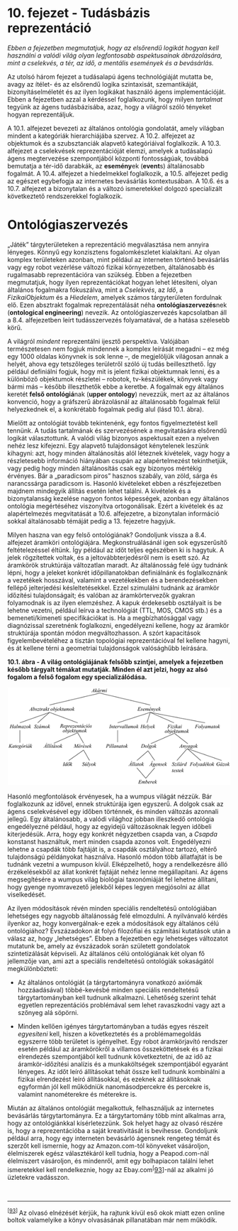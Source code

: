 <?xml version="1.0" encoding="UTF-8" standalone="no"?>

<html xmlns="http://www.w3.org/1999/xhtml"><head><meta name="generator" content="DocBook XSL Stylesheets V1.76.1"/></head><body><div class="chapter" title="10. fejezet - Tudásbázis reprezentáció"><div class="titlepage"><div><div><h1 class="title"><a id="id620044"/>10. fejezet - Tudásbázis reprezentáció</h1></div></div></div><p><span class="emphasis"><em>Ebben a fejezetben megmutatjuk, hogy az elsőrendű logikát hogyan kell használni a valódi világ olyan legfontosabb aspektusainak ábrázolására, mint a cselekvés, a tér, az idő, a mentális események és a bevásárlás.</em></span></p><p>Az utolsó három fejezet a tudásalapú ágens technológiáját mutatta be, avagy az ítélet- és az elsőrendű logika szintaxisát, szemantikáját, bizonyításelméletét és az ilyen logikákat használó ágens implementációját. Ebben a fejezetben azzal a kérdéssel foglalkozunk, hogy milyen <span class="emphasis"><em>tartalmat</em></span> tegyünk az ágens tudásbázisába, azaz, hogy a világról szóló tényeket hogyan reprezentáljuk.</p><p>A 10.1. alfejezet bevezeti az általános ontológia gondolatát, amely világban mindent a kategóriák hierarchiájába szervez. A 10.2. alfejezet az objektumok és a szubsztanciák alapvető kategóriáival foglalkozik. A 10.3. alfejezet a cselekvések reprezentációját elemzi, amelyek a tudásalapú ágens megtervezése szempontjából központi fontosságúak, továbbá bemutatja a tér-idő darabkák, az <span class="strong"><strong>esemény</strong></span>ek (<span class="strong"><strong>event</strong></span>s) általánosabb fogalmát. A 10.4. alfejezet a hiedelmekkel foglalkozik, a 10.5. alfejezet pedig az egészet egybefogja az internetes bevásárlás kontextusában. A 10.6. és a 10.7. alfejezet a bizonytalan és a változó ismeretekkel dolgozó specializált következtető rendszerekkel foglalkozik.</p><div class="section" title="Ontológiaszervezés"><div class="titlepage"><div><div><h1 class="title"><a id="id620070"/>Ontológiaszervezés</h1></div></div></div><p>„Játék” tárgyterületeken a reprezentáció megválasztása nem annyira lényeges. Könnyű egy konzisztens fogalomkészletet kialakítani. Az olyan komplex területeken azonban, mint például az interneten történő bevásárlás vagy egy robot vezérlése változó fizikai környezetben, általánosabb és rugalmasabb reprezentációra van szükség. Ebben a fejezetben megmutatjuk, hogy ilyen reprezentációkat hogyan lehet létesíteni, olyan általános fogalmakra fókuszálva, mint a <span class="emphasis"><em>Cselekvés</em></span>, az <span class="emphasis"><em>Idő</em></span>, a <span class="emphasis"><em>FizikaiObjektum</em></span> és a <span class="emphasis"><em>Hiedelem</em></span>,<span class="emphasis"><em> </em></span>amelyek számos tárgyterületen fordulnak elő. Ezen absztrakt fogalmak reprezentálását néha <span class="strong"><strong>ontológiaszervezés</strong></span>nek (<span class="strong"><strong>ontological engineering</strong></span>) nevezik. Az ontológiaszervezés kapcsolatban áll a 8.4. alfejezetben leírt tudásszervezés folyamatával, de a hatása szélesebb körű.</p><p>A világról <span class="emphasis"><em>mindent</em></span> reprezentálni ijesztő perspektíva. Valójában természetesen nem fogjuk mindennek a komplex leírását megadni – ez még egy 1000 oldalas könyvnek is sok lenne –, de megjelöljük világosan annak a helyét, ahova egy tetszőleges területről szóló új tudás beilleszthető. Így például definiálni fogjuk, hogy mit is jelent fizikai objektumnak lenni, és a különböző objektumok részletei – robotok, tv-készülékek, könyvek vagy bármi más – később illeszthetők ebbe a keretbe. A fogalmak egy általános keretét <span class="strong"><strong>felső ontológiá</strong></span>nak (<span class="strong"><strong>upper ontology</strong></span>) nevezzük, mert az az általános konvenció, hogy a gráfszerű ábrázolásnál az általánosabb fogalmak felül helyezkednek el, a konkrétabb fogalmak pedig alul (lásd 10.1. ábra).</p><p>Mielőtt az ontológiát tovább tekintenénk, egy fontos figyelmeztetést kell tennünk. A tudás tartalmának és szervezésének a megvitatására elsőrendű logikát választottunk. A valódi világ bizonyos aspektusait ezen a nyelven nehéz lesz kifejezni. Egy alapvető tulajdonságot kénytelenek leszünk kihagyni: azt, hogy minden általánosítás alól léteznek kivételek, vagy hogy a részletesebb információ hiányában csupán az alapértelmezést tekinthetjük, vagy pedig hogy minden általánosítás csak egy bizonyos mértékig érvényes. Bár a „paradicsom piros” hasznos szabály, van zöld, sárga és narancssárga paradicsom is. Hasonló kivételeket ebben a részfejezetben majdnem mindegyik állítás esetén lehet találni. A kivételek és a bizonytalanság kezelése nagyon fontos képességek, azonban egy általános ontológia megértéséhez viszonyítva ortogonálisak. Ezért a kivételek és az alapértelmezés megvitatását a 10.6. alfejezetre, a bizonytalan információ sokkal általánosabb témáját pedig a 13. fejezetre hagyjuk.</p><p>Milyen haszna van egy felső ontológiának? Gondoljunk vissza a 8.4. alfejezet áramköri ontológiájára. Megkonstruálásánál igen sok egyszerűsítő feltételezéssel éltünk. Így például az időt teljes egészében ki is hagytuk. A jelek rögzítettek voltak, és a jeltovábbterjedésről nem is esett szó. Az áramkörök struktúrája változatlan maradt. Az általánosság felé úgy tudnánk lépni, hogy a jeleket konkrét időpillanatokban definiálnánk és foglalkoznánk a vezetékek hosszával, valamint a vezetékekben és a berendezésekben fellépő jelterjedési késleltetésekkel. Ezzel szimulálni tudnánk az áramkör időzítési tulajdonságait; és valóban az áramkörtervezők gyakran folyamodnak is az ilyen elemzéshez. A kapuk érdekesebb osztályait is be lehetne vezetni, például leírva a technológiát (TTL, MOS, CMOS stb.) és a bemeneti/kimeneti specifikációkat is. Ha a megbízhatósággal vagy diagnózissal szeretnénk foglalkozni, engedélyezni kellene, hogy az áramkör struktúrája spontán módon megváltozhasson. A szórt kapacitások figyelembevételéhez a tisztán topológiai reprezentációval fel kellene hagyni, és át kellene térni a geometriai tulajdonságok valósághűbb leírására.</p><div class="figure"><a id="id620124"/><p class="title"><strong>10.1. ábra - A világ ontológiájának felsőbb szintjei, amelyek a fejezetben később tárgyalt témákat mutatják. Minden él azt jelzi, hogy az alsó fogalom a felső fogalom egy specializálódása.</strong></p><div class="figure-contents"><div class="mediaobject"><img src="kepek/10-01.png" alt="A világ ontológiájának felsőbb szintjei, amelyek a fejezetben később tárgyalt témákat mutatják. Minden él azt jelzi, hogy az alsó fogalom a felső fogalom egy specializálódása."/></div></div></div><p>Hasonló megfontolások érvényesek, ha a wumpus világát nézzük. Bár foglalkozunk az idővel, ennek struktúrája igen egyszerű. A dolgok csak az ágens cselekvésével egy időben történnek, és minden változás azonnali jellegű. Egy általánosabb, a valódi világhoz jobban illeszkedő ontológia engedélyezné például, hogy az egyidejű változásoknak legyen időbeli kiterjedésük. Arra, hogy egy konkrét négyzetben csapda van, a <span class="emphasis"><em>Csapda</em></span> konstanst használtuk, mert minden csapda azonos volt. Engedélyezni lehetne a csapdák több fajtáját is, a csapdák osztályához tartozó, eltérő tulajdonságú példányokat használva. Hasonló módon több állatfajtát is be tudnánk vezetni a wumpuson kívül. Elképzelhető, hogy a rendelkezésre álló érzékelésekből az állat konkrét fajtáját nehéz lenne megállapítani. Az ágens megsegítésére a wumpus világ biológiai taxonómiáját fel lehetne állítani, hogy gyenge nyomravezető jelekből képes legyen megjósolni az állat viselkedését.</p><p>Az ilyen módosítások révén minden speciális rendeltetésű ontológiában lehetséges egy nagyobb általánosság felé elmozdulni. A nyilvánvaló kérdés ilyenkor az, hogy konvergálnak-e ezek a módosítások egy általános célú ontológiához? Évszázadokon át folyó filozófiai és számítási kutatások után a válasz az, hogy „lehetséges”. Ebben a fejezetben egy lehetséges változatot mutatunk be, amely az évszázadok során született gondolatok szintetizálását képviseli. Az általános célú ontológiának két olyan fő jellemzője van, ami azt a speciális rendeltetésű ontológiák sokaságától megkülönbözteti:</p><div class="itemizedlist"><ul class="itemizedlist"><li class="listitem"><p class="List Paragraph">Az általános ontológiát (a tárgytartományra vonatkozó axiómák hozzáadásával) többé-kevésbé minden speciális rendeltetésű tárgytartományban kell tudnunk alkalmazni. Lehetőség szerint tehát egyetlen reprezentációs problémával sem lehet ravaszkodni vagy azt a szőnyeg alá söpörni. </p></li><li class="listitem"><p class="List Paragraph">Minden kellően igényes tárgytartományban a tudás egyes részeit <span class="emphasis"><em>egyesíteni</em></span> kell, hiszen a következtetés és a problémamegoldás egyszerre több területet is igényelhet. Egy robot áramkörjavító rendszer esetén például az áramkörökről a villamos összeköttetések és a fizikai elrendezés szempontjából kell tudnunk következtetni, de az idő az áramkör-időzítési analízis és a munkaköltségek szempontjából egyaránt lényeges. Az időt leíró állításokat tehát össze kell tudnunk kombinálni a fizikai elrendezést leíró állításokkal, és ezeknek az állításoknak egyformán jól kell működniük nanomásodpercekre és percekre is, valamint nanométerekre és méterekre is.</p></li></ul></div><p>Miután az általános ontológiát megalkottuk, felhasználjuk az internetes bevásárlás tárgytartományra. Ez a tárgytartomány több mint alkalmas arra, hogy az ontológiánkkal kísérletezzünk. Sok helyet hagy az olvasó részére is, hogy a reprezentációba a saját kreativitását is bevihesse. Gondoljunk például arra, hogy egy interneten bevásárló ágensnek rengeteg témát és szerzőt kell ismernie, hogy az Amazon.com-tól könyveket vásároljon, élelmiszerek egész választékáról kell tudnia, hogy a Peapod.com-nál élelmiszert vásároljon, és mindenről, amit egy bolhapiacon találni lehet ismeretekkel kell rendelkeznie, hogy az Ebay.com<sup>[<a id="id620161" href="#ftn.id620161" class="footnote">93</a>]</sup>-nál az alkalmi jó üzletekre vadásszon. </p></div><div class="footnotes"><br/><hr/><div class="footnote"><p class="footnote text"><sup>[<a id="ftn.id620161" href="#id620161" class="para">93</a>] </sup> Az olvasó elnézését kérjük, ha rajtunk kívül eső okok miatt ezen online boltok valamelyike a könyv olvasásának pillanatában már nem működik.</p></div></div></div></body></html>
